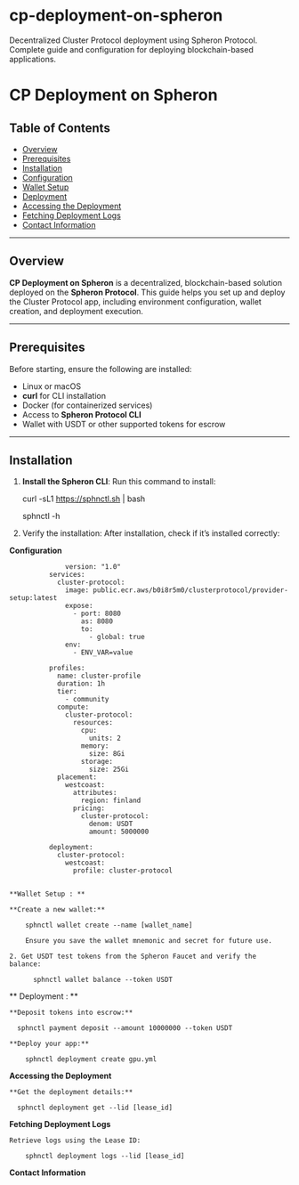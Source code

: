 # cp-deployment-on-spheron
Decentralized Cluster Protocol deployment using Spheron Protocol. Complete guide and configuration for deploying blockchain-based applications.


# CP Deployment on Spheron

## Table of Contents
- [Overview](#overview)
- [Prerequisites](#prerequisites)
- [Installation](#installation)
- [Configuration](#configuration)
- [Wallet Setup](#wallet-setup)
- [Deployment](#deployment)
- [Accessing the Deployment](#accessing-the-deployment)
- [Fetching Deployment Logs](#fetching-deployment-logs)
- [Contact Information](#contact-information)

---

## Overview
**CP Deployment on Spheron** is a decentralized, blockchain-based solution deployed on the **Spheron Protocol**. This guide helps you set up and deploy the Cluster Protocol app, including environment configuration, wallet creation, and deployment execution.

---

## Prerequisites
Before starting, ensure the following are installed:
- Linux or macOS
- **curl** for CLI installation
- Docker (for containerized services)
- Access to **Spheron Protocol CLI**
- Wallet with USDT or other supported tokens for escrow

---

## Installation
1. **Install the Spheron CLI**:
   Run this command to install:
   
   curl -sL1 https://sphnctl.sh | bash

     sphnctl -h

2. Verify the installation: After installation, check if it’s installed correctly:

**Configuration**

                  version: "1.0"
              services:
                cluster-protocol:
                  image: public.ecr.aws/b0i8r5m0/clusterprotocol/provider-setup:latest
                  expose:
                    - port: 8080
                      as: 8080
                      to:
                        - global: true
                  env:
                    - ENV_VAR=value
              
              profiles:
                name: cluster-profile
                duration: 1h
                tier:
                  - community
                compute:
                  cluster-protocol:
                    resources:
                      cpu:
                        units: 2
                      memory:
                        size: 8Gi
                      storage:
                        size: 25Gi
                placement:
                  westcoast:
                    attributes:
                      region: finland
                    pricing:
                      cluster-protocol:
                        denom: USDT
                        amount: 5000000
              
              deployment:
                cluster-protocol:
                  westcoast:
                    profile: cluster-protocol


    **Wallet Setup : **

    **Create a new wallet:**

        sphnctl wallet create --name [wallet_name]

        Ensure you save the wallet mnemonic and secret for future use.

    2. Get USDT test tokens from the Spheron Faucet and verify the balance:

          sphnctl wallet balance --token USDT


 ** Deployment : **

    **Deposit tokens into escrow:**

      sphnctl payment deposit --amount 10000000 --token USDT

    **Deploy your app:**

        sphnctl deployment create gpu.yml

**Accessing the Deployment**

    **Get the deployment details:**

      sphnctl deployment get --lid [lease_id]

      
**Fetching Deployment Logs**

    Retrieve logs using the Lease ID:

        sphnctl deployment logs --lid [lease_id]

        
  **Contact Information**
